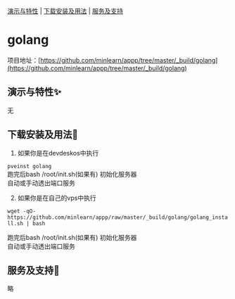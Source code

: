 [演示与特性](#演示与特性) | [下载安装及用法](#下载安装及用法) | [服务及支持](#服务及支持)

golang
=====

项目地址：[https://github.com/minlearn/appp/tree/master/_build/golang](https://github.com/minlearn/appp/tree/master/_build/golang)

演示与特性✨
-----


无



下载安装及用法📄
-----

1) 如果你是在devdeskos中执行  


```pveinst golang```  
跑完后bash /root/init.sh(如果有) 初始化服务器  
自动或手动透出端口服务



2) 如果你是在自己的vps中执行


```wget -qO- https://github.com/minlearn/appp/raw/master/_build/golang/golang_install.sh | bash```  

跑完后bash /root/init.sh(如果有) 初始化服务器  
自动或手动透出端口服务


服务及支持👀
-----

略







